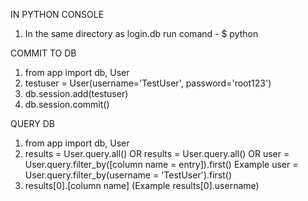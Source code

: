 IN PYTHON CONSOLE 
1. In the same directory as login.db
run comand - $ python

COMMIT TO DB
1. from app import db, User
2. testuser = User(username='TestUser', password='root123')
3. db.session.add(testuser)
4. db.session.commit()

QUERY DB
1. from app import db, User
2. results = User.query.all() OR results = User.query.all() 
   OR user = User.query.filter_by([column name = entry]).first() Example user = User.query.filter_by(username = 'TestUser').first()
3. results[0].[column name] (Example results[0].username)

